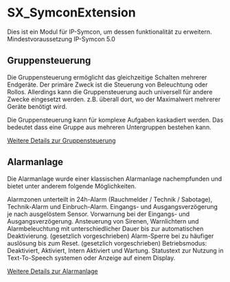 # SX_SymconExtension

Dies ist ein Modul für IP-Symcon, um dessen funktionalität zu erweitern. 
Mindestvoraussetzung IP-Symcon 5.0

## Gruppensteuerung
Die Gruppensteuerung ermöglicht das gleichzeitige Schalten mehrerer Endgeräte. Der primäre Zweck ist die Steuerung von Beleuchtung oder Rollos. Allerdings kann die Gruppensteuerung auch universell für andere Zwecke eingesetzt werden. z.B. überall dort, wo der Maximalwert mehrerer Geräte benötigt wird.

Die Gruppensteuerung kann für komplexe Aufgaben kaskadiert werden. Das bedeutet dass eine Gruppe aus mehreren Untergruppen bestehen kann.

[Weitere Details zur Gruppensteuerung](/Gruppensteuerung/Readme.md)

## Alarmanlage
Die Alarmanlage wurde einer klassischen Alarmanlage nachempfunden und bietet unter anderem folgende Möglichkeiten.

Alarmzonen unterteilt in 24h-Alarm (Rauchmelder / Technik / Sabotage), Technik-Alarm und Einbruch-Alarm.
Eingangs- und Ausgangsverzögerung je nach ausgelöstem Sensor.
Vorwarnung bei der Eingangs- und Ausgangsverzögerung.
Ansteuerung von Sirenen, Warnlichtern und Alarmbeleuchtung mit unterschiedlicher Dauer bis zur automatischen Deaktivierung. (gesetzlich vorgeschrieben)
Alarm-Sperre bei zu häufiger auslösung bis zum Reset. (gesetzlich vorgeschrieben)
Betriebsmodus: Deaktiviert, Aktiviert, Intern Aktiviert und Wartung.
Statustext zur Nutzung in Text-To-Speech systemen oder Anzeige auf einem Display.

[Weitere Details zur Alarmanlage](/Alarmanlage/readme.md)

